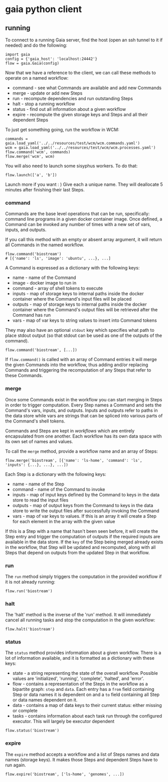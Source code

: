 # gaia python client

## running

To connect to a running Gaia server, find the host (open an ssh tunnel to it if needed) and do the following:

```
import gaia
config = {'gaia_host': 'localhost:24442'}
flow = gaia.Gaia(config)
```

Now that we have a reference to the client, we can call these methods to operate on a named workflow:

* command - see what Commands are available and add new Commands
* merge - update or add new Steps
* run - recompute dependencies and run outstanding Steps
* halt - stop a running workflow
* status - find out all information about a given workflow
* expire - recompute the given storage keys and Steps and all their dependent Steps

To just get something going, run the workflow in WCM:

```
commands = gaia.load_yaml('../../resources/test/wcm/wcm.commands.yaml')
wcm = gaia.load_yaml('../../resources/test/wcm/wcm.processes.yaml')
flow.command('wcm', commands)
flow.merge('wcm', wcm)
```

You will also need to launch some sisyphus workers. To do that:

```
flow.launch(['a', 'b'])
```

Launch more if you want : ) Give each a unique name.
They will deallocate 5 minutes after finishing their last Steps.

### command

Commands are the base level operations that can be run, specifically: command line programs in a given docker container image. Once defined, a Command can be invoked any number of times with a new set of vars, inputs, and outputs.

If you call this method with an empty or absent array argument, it will return all Commands in the named workflow.

```
flow.command('biostream')
# [{'name': 'ls', 'image': 'ubuntu', ...}, ...]
```

A Command is expressed as a dictionary with the following keys:

* name - name of the Command
* image - docker image to run in
* command - array of shell tokens to execute
* inputs - map of storage keys to internal paths inside the docker container where the Command's input files will be placed
* outputs - map of storage keys to internal paths inside the docker container where the Command's output files will be retrieved after the Command has run
* vars - map of var keys to string values to insert into Command tokens

They may also have an optional `stdout` key which specifies what path to place stdout output (so that stdout can be used as one of the outputs of the command).

```
flow.command('biostream', [...])
```

If `flow.command()` is called with an array of Command entries it will merge the given Commands into the workflow, thus adding and/or replacing Commands and triggering the recomputation of any Steps that refer to these Commands.

### merge

Once some Commands exist in the workflow you can start merging in Steps in order to trigger computation. Every Step names a Command and sets the Command's vars, inputs, and outputs. Inputs and outputs refer to paths in the data store while vars are strings that can be spliced into various parts of the Command's shell tokens.

Commands and Steps are kept in *workflows* which are entirely encapsulated from one another. Each workflow has its own data space with its own set of names and values.

To call the `merge` method, provide a workflow name and an array of Steps:

```
flow.merge('biostream', [{'name': 'ls-home', 'command': 'ls', 'inputs': {...}, ...}, ...])
```

Each Step is a dictionary with the following keys:

* name - name of the Step
* command - name of the Command to invoke
* inputs - map of input keys defined by the Command to keys in the data store to read the input files
* outputs - map of output keys from the Command to keys in the data store to write the output files after successfully invoking the Command
* vars - map of var keys to values. If this is an array it will create a Step for each element in the array with the given value

If this is a Step with a name that hasn't been seen before, it will create the Step entry and trigger the computation of outputs if the required inputs are available in the data store.  If the `key` of the Step being merged already exists in the workflow, that Step will be updated and recomputed, along with all Steps that depend on outputs from the updated Step in that workflow.

### run

The `run` method simply triggers the computation in the provided workflow if it is not already running:

```
flow.run('biostream')
```

### halt

The 'halt' method is the inverse of the 'run' method. It will immediately cancel all running tasks and stop the computation in the given workflow:

```
flow.halt('biostream')
```

### status

The `status` method provides information about a given workflow. There is a lot of information available, and it is formatted as a dictionary with these keys:

* state - a string representing the state of the overall workflow. Possible values are 'initialized', 'running', 'complete', 'halted', and 'error'.
* flow - contains a representation of the Steps in the workflow as a bipartite graph: `step` and `data`. Each entry has a `from` field containing Step or data names it is dependent on and a `to` field containing all Step or data names dependent on it. 
* data - contains a map of data keys to their current status: either missing or complete
* tasks - contains information about each task run through the configured executor. This will largely be executor dependent

```
flow.status('biostream')
```

### expire

The `expire` method accepts a workflow and a list of Steps names and data names (storage keys). It makes those Steps and dependent Steps have to run again.

```
flow.expire('biostream', ['ls-home', 'genomes', ...])
```
